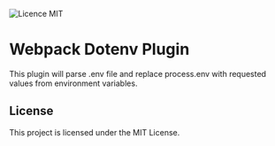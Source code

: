![Licence MIT](https://img.shields.io/badge/License-MIT-yellow.svg?style=flat-square)

# Webpack Dotenv Plugin
This plugin will parse .env file and replace process.env with requested values from environment variables.

## License

This project is licensed under the MIT License.
